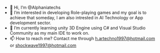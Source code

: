 - 👋 Hi, I’m @Alphaniatechs 
- 👀 I’m interested in developing Role-playing games and my goal is to achieve that someday, I am also intrested in
  AI Technology or App development sector.
- 🌱 I’m currently learning unity 3D Engine using C# and Visual Studio Community as my main IDE to work on.
- 📫 How to reach me? Contact me through h.artechno1997@hotmail.com or shockwave1997@hotmail.com

<!---
Alphaniatechs/Alphaniatechs is a ✨ special ✨ repository because its `README.md` (this file) appears on your GitHub profile.
You can click the Preview link to take a look at your changes.
--->
